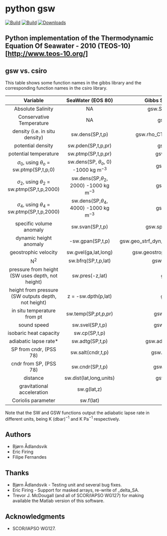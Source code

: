 python gsw
==========

[![Build](https://badge.fury.io/py/gsw.png)](http://badge.fury.io/py/gsw)
[![Build](https://api.travis-ci.org/ocefpaf/python-gsw.png?branch=master)](https://travis-ci.org/ocefpaf/python-gsw)
[![Downloads](https://pypip.in/d/gsw/badge.png)](https://crate.io/packages/gsw/)


Python implementation of the Thermodynamic Equation Of Seawater - 2010 (TEOS-10)[http://www.teos-10.org/]
---------------------------------------------------------------------------------------------------------

gsw vs. csiro
-------------

This table shows some function names in the gibbs library and the corresponding function names in the csiro library.

| **Variable**                                        | **SeaWater (EOS 80)**                           | **Gibbs SeaWater (GSW TEOS 10)**                      |
|:---------------------------------------------------:|:-----------------------------------------------:|:-----------------------------------------------------:|
| Absolute Salinity                                   |  NA                                             | gsw.SA_from_SP(SP,p,long,lat)                         |
| Conservative Temperature                            |  NA                                             | gsw.CT_from_t(SA,t,p)                                 |
| density (i.e. in situ density)                      |  sw.dens(SP,t,p)                                | gsw.rho_CT(SA,CT,p), or gsw.rho(SA,t,p)               |
| potential density                                   |  sw.pden(SP,t,p,pr)                             | gsw.rho_CT(SA,CT,pr)                                  |
| potential temperature                               |  sw.ptmp(SP,t,p,pr)                             | gsw.pt_from_t(SA,t,p,pr)                              |
| $\sigma_0$, using $\theta_o$ = sw.ptmp(SP,t,p,0)    |  sw.dens(SP, $\theta_o$, 0) -1000 kg m$^{-3}$   | gsw.sigma0_CT(SA,CT)                                  |
| $\sigma_2$, using $\theta_2$ = sw.ptmp(SP,t,p,2000) |  sw.dens(SP,$\theta_2$, 2000) -1000 kg m$^{-3}$ | gsw.sigma2_CT(SA,CT)                                  |
| $\sigma_4$, using $\theta_4$ = sw.ptmp(SP,t,p,2000) |  sw.dens(SP,$\theta_4$, 4000) -1000 kg m$^{-3}$ | gsw.sigma2_CT(SA,CT)                                  |
| specific volume anomaly                             |  sw.svan(SP,t,p)                                | gsw.specvol_anom_CT(SA,CT,p)                          |
| dynamic height anomaly                              | -sw.gpan(SP,t,p)                                | gsw.geo_strf_dyn_height(SA,CT,p,delta_p,interp_style) |
| geostrophic velocity                                |  sw.gvel(ga,lat,long)                           | gsw.geostrophic_velocity(geo_str,long,lat,p)          |
| N$^2$                                               |  sw.bfrq(SP,t,p,lat)                            | gsw.Nsquared(SA,CT,p,lat)                             |
| pressure from height (SW uses depth, not height)    |  sw.pres(-z,lat)                                | gsw.p_from_z(z,lat)                                   |
| height from pressure (SW outputs depth, not height) |  z =  -sw.dpth(p,lat)                           | gsw.z_from_p(p,lat)                                   |
| in situ temperature from pt                         |  sw.temp(SP,pt,p,pr)                            | gsw.pt_from_t(SA,pt,pr,p)                             |
| sound speed                                         |  sw.svel(SP,t,p)                                | gsw.sound_speed(SA,t,p)                               |
| isobaric heat capacity                              |  sw.cp(SP,t,p)                                  | gsw.cp(SA,t,p)                                        |
| adiabatic lapse rate*                               |  sw.adtg(SP,t,p)                                | gsw.adiabatic_lapse_rate(SA,t,p)                      |
| SP from cndr,  (PSS 78)                             |  sw.salt(cndr,t,p)                              | gsw.SP_from_cndr(cndr,t,p)                            |
| cndr from SP,  (PSS 78)                             |  sw.cndr(SP,t,p)                                | gsw.cndr_from_SP(SP,t,p)                              |
| distance                                            |  sw.dist(lat,long,units)                        | gsw.distance(long,lat,p)                              |
| gravitational acceleration                          |  sw.g(lat,z)                                    | gsw.grav(lat,p)                                       |
| Coriolis parameter                                  |  sw.f(lat)                                      | gsw.f(lat)                                            |

Note that the SW and GSW functions output the adiabatic lapse rate in different units, being  K (dbar)$^{-1}$  and  K Pa$^{-1}$
respectively.


Authors
-------
* Bjørn Ådlandsvik
* Eric Firing
* Filipe Fernandes

Thanks
------

* Bjørn Ådlandsvik - Testing unit and several bug fixes.
* Eric Firing - Support for masked arrays, re-write of _delta_SA.
* Trevor J. McDougall (and all of SCOR/IAPSO WG127) for making available the Matlab version of this software.

Acknowledgments
---------------

* SCOR/IAPSO WG127.
